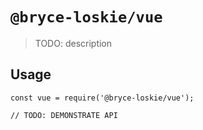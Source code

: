 # `@bryce-loskie/vue`

> TODO: description

## Usage

```
const vue = require('@bryce-loskie/vue');

// TODO: DEMONSTRATE API
```
